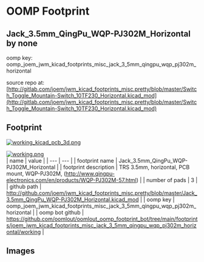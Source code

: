 # OOMP Footprint  
## Jack_3.5mm_QingPu_WQP-PJ302M_Horizontal  by none  
  
oomp key: oomp_joem_jwm_kicad_footprints_misc_jack_3_5mm_qingpu_wqp_pj302m_horizontal  
  
source repo at: [http://gitlab.com/joem/jwm_kicad_footprints_misc.pretty/blob/master/Switch_Toggle_Mountain-Switch_10TF230_Horizontal.kicad_mod](http://gitlab.com/joem/jwm_kicad_footprints_misc.pretty/blob/master/Switch_Toggle_Mountain-Switch_10TF230_Horizontal.kicad_mod)  
## Footprint  
  
[![working_kicad_pcb_3d.png](working_kicad_pcb_3d_600.png)](working_kicad_pcb_3d.png)  
  
[![working.png](working_600.png)](working.png)  
| name | value | 
| --- | --- | 
| footprint name | Jack_3.5mm_QingPu_WQP-PJ302M_Horizontal | 
| footprint description | TRS 3.5mm, horizontal, PCB mount, WQP-PJ302M, (http://www.qingpu-electronics.com/en/products/WQP-PJ302M-57.html) | 
| number of pads | 3 | 
| github path | http://github.com/joem/jwm_kicad_footprints_misc.pretty/blob/master/Jack_3.5mm_QingPu_WQP-PJ302M_Horizontal.kicad_mod | 
| oomp key | oomp_joem_jwm_kicad_footprints_misc_jack_3_5mm_qingpu_wqp_pj302m_horizontal | 
| oomp bot github | https://github.com/oomlout/oomlout_oomp_footprint_bot/tree/main/footprints/joem_jwm_kicad_footprints_misc_jack_3_5mm_qingpu_wqp_pj302m_horizontal/working | 
## Images  
